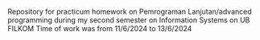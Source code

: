Repository for practicum homework on Pemrograman Lanjutan/advanced programming during my second semester on Information Systems on UB FILKOM 
Time of work was from 11/6/2024 to 13/6/2024
